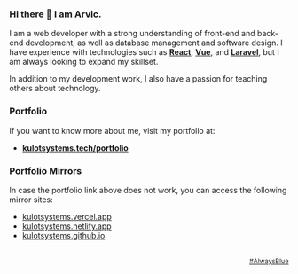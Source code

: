### Hi there 👋 I am Arvic.

I am a web developer with a strong understanding of front-end and back-end development,
as well as database management and software design.
I have experience with technologies such as
[**React**](https://reactjs.org/),
[**Vue**](https://vuejs.org/),
and
[**Laravel**](https://laravel.com/),
but I am always looking to expand my skillset.

In addition to my development work, I also have a passion for teaching others about technology.


### Portfolio
If you want to know more about me, visit my portfolio at:
- [**kulotsystems.tech/portfolio**](https://www.kulotsystems.tech/portfolio)

### Portfolio Mirrors
In case the portfolio link above does not work, you can access the following mirror sites:

- [kulotsystems.vercel.app](https://kulotsystems.vercel.app)
- [kulotsystems.netlify.app](https://kulotsystems.netlify.app)
- [kulotsystems.github.io](https://kulotsystems.github.io)


<div align="right">
    <br/>
    <small>
        <a href="https://www.youtube.com/watch?v=ElJe5M54brI" target="_blank">#AlwaysBlue</a>
    </small>
</div>
